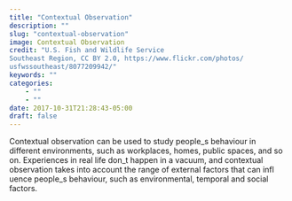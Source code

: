 ```yaml
---
title: "Contextual Observation"
description: ""
slug: "contextual-observation"
image: Contextual Observation
credit: "U.S. Fish and Wildlife ServiceSoutheast Region, CC BY 2.0, https://www.flickr.com/photos/usfwssoutheast/8077209942/"
keywords: ""
categories:
    - ""
    - ""
date: 2017-10-31T21:28:43-05:00
draft: false
---
```


Contextual observation can be used to study people_s behaviour in different environments, such as workplaces, homes, public spaces, and so on. Experiences in real life don_t happen in a vacuum, and contextual observation takes into account the range of external factors that can infl uence people_s behaviour, such as environmental, temporal and social factors.
